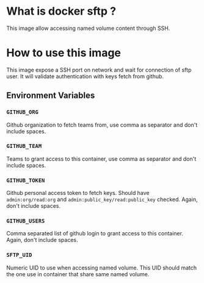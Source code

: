 # What is docker sftp ?

This image allow accessing named volume content through SSH.

# How to use this image

This image expose a SSH port on network and wait for connection of sftp user. It will validate authentication with keys fetch from github.

## Environment Variables

### `GITHUB_ORG`

Github organization to fetch teams from, use comma as separator and don't include spaces.

### `GITHUB_TEAM`

Teams to grant access to this container, use comma as separator and don't include spaces.

### `GITHUB_TOKEN`

Github personal access token to fetch keys. Should have `admin:org/read:org` and `admin:public_key/read:public_key` checked. Again, don't include spaces.

### `GITHUB_USERS`

Comma separated list of github login to grant access to this container. Again, don't include spaces.

### `SFTP_UID`

Numeric UID to use when accessing named volume. This UID should match the one use in container that share same named volume.
